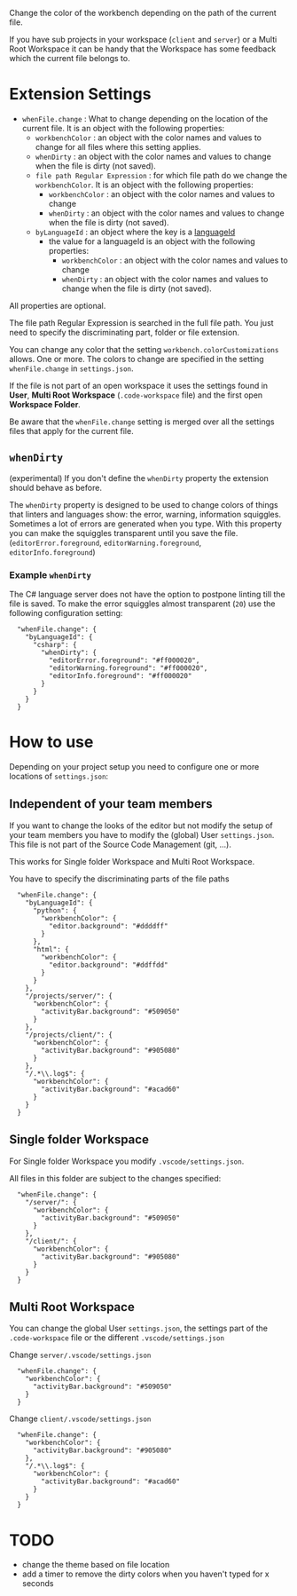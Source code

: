 Change the color of the workbench depending on the path of the current file.

If you have sub projects in your workspace (`client` and `server`) or a Multi Root Workspace it can be handy that the Workspace has some feedback which the current file belongs to.

# Extension Settings

* `whenFile.change` : What to change depending on the location of the current file. It is an object with the following properties:
    * `workbenchColor` : an object with the color names and values to change for all files where this setting applies.
    * `whenDirty` : an object with the color names and values to change when the file is dirty (not saved).
    * `file path Regular Expression` : for which file path do we change the `workbenchColor`. It is an object with the following properties:
        * `workbenchColor` : an object with the color names and values to change
        * `whenDirty` : an object with the color names and values to change when the file is dirty (not saved).
    * `byLanguageId` : an object where the key is a [languageId](https://code.visualstudio.com/docs/languages/identifiers)
        * the value for a languageId is an object with the following properties:
            * `workbenchColor` : an object with the color names and values to change
            * `whenDirty` : an object with the color names and values to change when the file is dirty (not saved).

All properties are optional.

The file path Regular Expression is searched in the full file path. You just need to specify the discriminating part, folder or file extension.

You can change any color that the setting `workbench.colorCustomizations` allows. One or more. The colors to change are specified in the setting `whenFile.change` in `settings.json`.

If the file is not part of an open workspace it uses the settings found in **User**, **Multi Root Workspace** (`.code-workspace` file) and the first open **Workspace Folder**.

Be aware that the `whenFile.change` setting is merged over all the settings files that apply for the current file.

## `whenDirty`

(experimental) If you don't define the `whenDirty` property the extension should behave as before.

The `whenDirty` property is designed to be used to change colors of things that linters and languages show: the error, warning, information squiggles. Sometimes a lot of errors are generated when you type. With this property you can make the squiggles transparent until you save the file. (`editorError.foreground`, `editorWarning.foreground`, `editorInfo.foreground`)

### Example `whenDirty`

The C# language server does not have the option to postpone linting till the file is saved. To make the error squiggles almost transparent (`20`) use the following configuration setting:

```
  "whenFile.change": {
    "byLanguageId": {
      "csharp": {
        "whenDirty": {
          "editorError.foreground": "#ff000020",
          "editorWarning.foreground": "#ff000020",
          "editorInfo.foreground": "#ff000020"
        }
      }
    }
  }
```

# How to use

Depending on your project setup you need to configure one or more locations of `settings.json`:

## Independent of your team members

If you want to change the looks of the editor but not modify the setup of your team members you have to modify the (global) User `settings.json`. This file is not part of the Source Code Management (git, ...).

This works for Single folder Workspace and Multi Root Workspace.

You have to specify the discriminating parts of the file paths

```
  "whenFile.change": {
    "byLanguageId": {
      "python": {
        "workbenchColor": {
          "editor.background": "#ddddff"
        }
      },
      "html": {
        "workbenchColor": {
          "editor.background": "#ddffdd"
        }
      }
    },
    "/projects/server/": {
      "workbenchColor": {
        "activityBar.background": "#509050"
      }
    },
    "/projects/client/": {
      "workbenchColor": {
        "activityBar.background": "#905080"
      }
    },
    "/.*\\.log$": {
      "workbenchColor": {
        "activityBar.background": "#acad60"
      }
    }
  }
```

## Single folder Workspace

For Single folder Workspace you modify `.vscode/settings.json`.

All files in this folder are subject to the changes specified:

```
  "whenFile.change": {
    "/server/": {
      "workbenchColor": {
        "activityBar.background": "#509050"
      }
    },
    "/client/": {
      "workbenchColor": {
        "activityBar.background": "#905080"
      }
    }
  }
```

## Multi Root Workspace

You can change the global User `settings.json`, the settings part of the `.code-workspace` file or the different `.vscode/settings.json`

Change `server/.vscode/settings.json`

```
  "whenFile.change": {
    "workbenchColor": {
      "activityBar.background": "#509050"
    }
  }
```

Change `client/.vscode/settings.json`

```
  "whenFile.change": {
    "workbenchColor": {
      "activityBar.background": "#905080"
    },
    "/.*\\.log$": {
      "workbenchColor": {
        "activityBar.background": "#acad60"
      }
    }
  }
```

# TODO

* change the theme based on file location
* add a timer to remove the dirty colors when you haven't typed for x seconds
